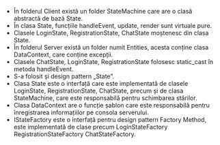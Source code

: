 - În folderul Client există un folder StateMachine care are o clasă abstractă de bază State.  
- În clasa State, funcțiile handleEvent, update, render sunt virtuale pure.  
- Clasele LoginState, RegistrationState, ChatState moștenesc din clasa State.  
- În folderul Server există un folder numit Entities, acesta conține clasa DataContext, care conține excepții.  
- Clasele ChatState, LoginState, RegistrationState folosesc static_cast în metoda handleEvent.  
- S-a folosit și design pattern „State”.  
- Clasa State este o interfață care este implementată de clasele LoginState, RegistrationState, ChatState, precum și de clasa StateMachine, care este responsabilă pentru schimbarea stărilor.  
- Clasa DataContext are o funcție șablon care este responsabilă pentru înregistrarea informațiilor pe consola serverului.  
- IStateFactory este o interfață pentru design pattern Factory Method, este implementată de clase precum LoginStateFactory RegistrationStateFactory ChatStateFactory.
